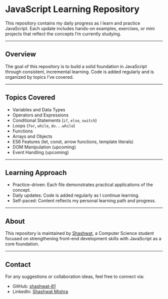 # JavaScript Learning Repository

This repository contains my daily progress as I learn and practice JavaScript. Each update includes hands-on examples, exercises, or mini projects that reflect the concepts I’m currently studying.

---

## Overview

The goal of this repository is to build a solid foundation in JavaScript through consistent, incremental learning. Code is added regularly and is organized by topics I’ve covered.

---

## Topics Covered

- Variables and Data Types  
- Operators and Expressions  
- Conditional Statements (`if`, `else`, `switch`)  
- Loops (`for`, `while`, `do...while`)  
- Functions  
- Arrays and Objects  
- ES6 Features (let, const, arrow functions, template literals)  
- DOM Manipulation (upcoming)  
- Event Handling (upcoming)

---

## Learning Approach

- Practice-driven: Each file demonstrates practical applications of the concept.
- Daily updates: Code is added regularly as I continue learning.
- Self-paced: Content reflects my personal learning path and progress.

---

## About

This repository is maintained by [Shashwat](https://github.com/shashwat-81), a Computer Science student focused on strengthening front-end development skills with JavaScript as a core foundation.

---

## Contact

For any suggestions or collaboration ideas, feel free to connect via:

- GitHub: [shashwat-81](https://github.com/shashwat-81)
- LinkedIn: [Shashwat Mishra](https://www.linkedin.com/in/shashwat26)
